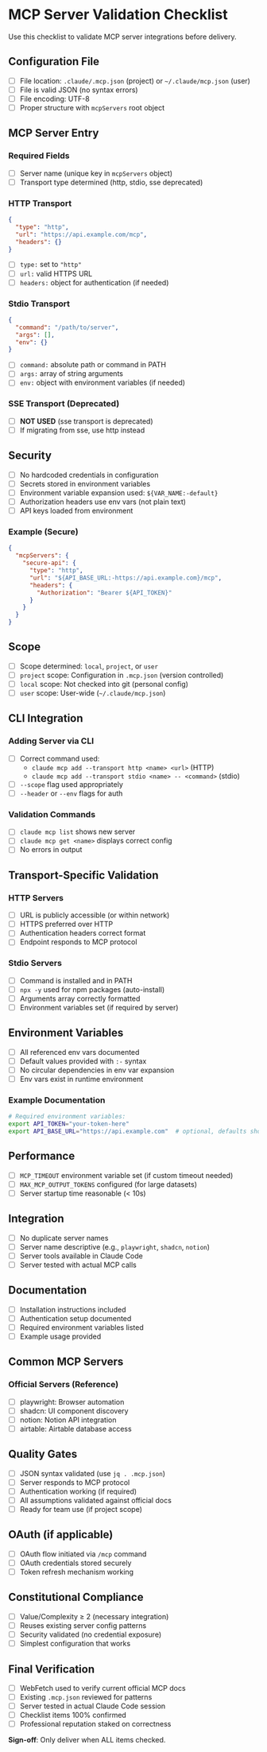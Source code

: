 # MCP Server Validation Checklist

Use this checklist to validate MCP server integrations before delivery.

## Configuration File

- [ ] File location: `.claude/.mcp.json` (project) or `~/.claude/mcp.json` (user)
- [ ] File is valid JSON (no syntax errors)
- [ ] File encoding: UTF-8
- [ ] Proper structure with `mcpServers` root object

## MCP Server Entry

### Required Fields

- [ ] Server name (unique key in `mcpServers` object)
- [ ] Transport type determined (http, stdio, sse deprecated)

### HTTP Transport

```json
{
  "type": "http",
  "url": "https://api.example.com/mcp",
  "headers": {}
}
```

- [ ] `type:` set to `"http"`
- [ ] `url:` valid HTTPS URL
- [ ] `headers:` object for authentication (if needed)

### Stdio Transport

```json
{
  "command": "/path/to/server",
  "args": [],
  "env": {}
}
```

- [ ] `command:` absolute path or command in PATH
- [ ] `args:` array of string arguments
- [ ] `env:` object with environment variables (if needed)

### SSE Transport (Deprecated)

- [ ] **NOT USED** (sse transport is deprecated)
- [ ] If migrating from sse, use http instead

## Security

- [ ] No hardcoded credentials in configuration
- [ ] Secrets stored in environment variables
- [ ] Environment variable expansion used: `${VAR_NAME:-default}`
- [ ] Authorization headers use env vars (not plain text)
- [ ] API keys loaded from environment

### Example (Secure)

```json
{
  "mcpServers": {
    "secure-api": {
      "type": "http",
      "url": "${API_BASE_URL:-https://api.example.com}/mcp",
      "headers": {
        "Authorization": "Bearer ${API_TOKEN}"
      }
    }
  }
}
```

## Scope

- [ ] Scope determined: `local`, `project`, or `user`
- [ ] `project` scope: Configuration in `.mcp.json` (version controlled)
- [ ] `local` scope: Not checked into git (personal config)
- [ ] `user` scope: User-wide (`~/.claude/mcp.json`)

## CLI Integration

### Adding Server via CLI

- [ ] Correct command used:
  - `claude mcp add --transport http <name> <url>` (HTTP)
  - `claude mcp add --transport stdio <name> -- <command>` (stdio)
- [ ] `--scope` flag used appropriately
- [ ] `--header` or `--env` flags for auth

### Validation Commands

- [ ] `claude mcp list` shows new server
- [ ] `claude mcp get <name>` displays correct config
- [ ] No errors in output

## Transport-Specific Validation

### HTTP Servers

- [ ] URL is publicly accessible (or within network)
- [ ] HTTPS preferred over HTTP
- [ ] Authentication headers correct format
- [ ] Endpoint responds to MCP protocol

### Stdio Servers

- [ ] Command is installed and in PATH
- [ ] `npx -y` used for npm packages (auto-install)
- [ ] Arguments array correctly formatted
- [ ] Environment variables set (if required by server)

## Environment Variables

- [ ] All referenced env vars documented
- [ ] Default values provided with `:-` syntax
- [ ] No circular dependencies in env var expansion
- [ ] Env vars exist in runtime environment

### Example Documentation

```bash
# Required environment variables:
export API_TOKEN="your-token-here"
export API_BASE_URL="https://api.example.com"  # optional, defaults shown
```

## Performance

- [ ] `MCP_TIMEOUT` environment variable set (if custom timeout needed)
- [ ] `MAX_MCP_OUTPUT_TOKENS` configured (for large datasets)
- [ ] Server startup time reasonable (< 10s)

## Integration

- [ ] No duplicate server names
- [ ] Server name descriptive (e.g., `playwright`, `shadcn`, `notion`)
- [ ] Server tools available in Claude Code
- [ ] Server tested with actual MCP calls

## Documentation

- [ ] Installation instructions included
- [ ] Authentication setup documented
- [ ] Required environment variables listed
- [ ] Example usage provided

## Common MCP Servers

### Official Servers (Reference)

- [ ] playwright: Browser automation
- [ ] shadcn: UI component discovery
- [ ] notion: Notion API integration
- [ ] airtable: Airtable database access

## Quality Gates

- [ ] JSON syntax validated (use `jq . .mcp.json`)
- [ ] Server responds to MCP protocol
- [ ] Authentication working (if required)
- [ ] All assumptions validated against official docs
- [ ] Ready for team use (if project scope)

## OAuth (if applicable)

- [ ] OAuth flow initiated via `/mcp` command
- [ ] OAuth credentials stored securely
- [ ] Token refresh mechanism working

## Constitutional Compliance

- [ ] Value/Complexity ≥ 2 (necessary integration)
- [ ] Reuses existing server config patterns
- [ ] Security validated (no credential exposure)
- [ ] Simplest configuration that works

## Final Verification

- [ ] WebFetch used to verify current official MCP docs
- [ ] Existing `.mcp.json` reviewed for patterns
- [ ] Server tested in actual Claude Code session
- [ ] Checklist items 100% confirmed
- [ ] Professional reputation staked on correctness

**Sign-off**: Only deliver when ALL items checked.
